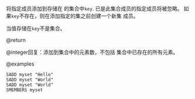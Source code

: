 将指定成员添加到存储在 的集合中`key`.
已是此集合成员的指定成员将被忽略。
如果`key`不存在，则在添加指定的集之前创建一个新集
成员。

当值存储在`key`不是集合。

@return

@integer回复：添加到集合中的元素数，不包括
集合中已存在的所有元素。

@examples

```cli
SADD myset "Hello"
SADD myset "World"
SADD myset "World"
SMEMBERS myset
```
